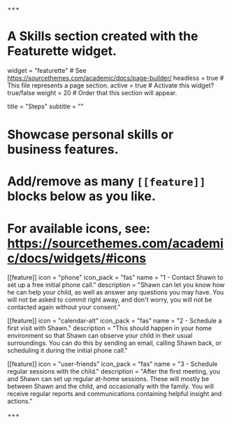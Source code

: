 +++
# A Skills section created with the Featurette widget.
widget = "featurette"  # See https://sourcethemes.com/academic/docs/page-builder/
headless = true  # This file represents a page section.
active = true  # Activate this widget? true/false
weight = 20  # Order that this section will appear.

title = "Steps"
subtitle = ""

# Showcase personal skills or business features.
# 
# Add/remove as many `[[feature]]` blocks below as you like.
# 
# For available icons, see: https://sourcethemes.com/academic/docs/widgets/#icons

[[feature]]
  icon = "phone"
  icon_pack = "fas"
  name = "1 - Contact Shawn to set up a free initial phone call."
  description = "Shawn can let you know how he can help your child, as well as answer any questions you may have. You will not be asked to commit right away, and don't worry, you will not be contacted again without your consent."
  
[[feature]]
  icon = "calendar-alt"
  icon_pack = "fas"
  name = "2 - Schedule a first visit with Shawn."
  description = "This should happen in your home environment so that Shawn can observe your child in their usual surroundings. You can do this by sending an email, calling Shawn back, or scheduling it during the initial phone call."  
  
[[feature]]
  icon = "user-friends"
  icon_pack = "fas"
  name = "3 - Schedule regular sessions with the child."
  description = "After the first meeting, you and Shawn can set up regular at-home sessions. These will mostly be between Shawn and the child, and occasionally with the family. You will receive regular reports and communications containing helpful insight and actions."

+++
